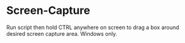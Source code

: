 # Screen-Capture
Run script then hold CTRL anywhere on screen to drag a box around desired screen capture area. Windows only.

